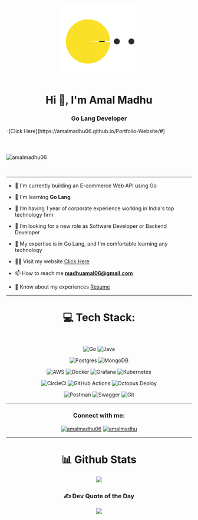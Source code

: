 <div align ="center">
	<br>
	<img src="https://raw.githubusercontent.com/Aniket965/Aniket965/master/pacman.svg?sanitize=true" width="200" height="200">
</div>

<h1 align ="center">Hi 👋, I'm Amal Madhu</h1>
<h3 align ="center">Go Lang Developer</h3>
-[Click Here](https://amalmadhu06.github.io/Portfolio-Website/#)
<h3 align ="center"></h3>
<br>
<p align ="left"> <img src="https://komarev.com/ghpvc/?username=amalmadhu06&label=Profile%20views&color=0e75b6&style=flat" alt="amalmadhu06" /> </p>

<br>

---------
- 🔭 I'm currently building an E-commerce Web API  using Go

- 🌱 I'm learning **Go Lang**

- 👯 I’m having 1 year of corporate experience working in India's top technology firm

- 🤝 I’m looking for a new role as Software Developer or Backend Developer 

-  🔭 My expertise is in Go Lang, and I'm comfortable learning any technology

- 👨‍💻 Visit my website [Click Here](https://amalmadhu06.github.io/Portfolio-Website/#)

<!-- - 📝 I regulary write articles on [https://medium.com/@amalmadhu06](https://medium.com/@amalmadhu06) -->

<!-- - 💬 Ask me about **NodeJs, GraphQL, AWS, Facebook Graph-API, Flutter, GraphQL** -->

- 📫 How to reach me **madhuamal06@gmail.com**

- 📄 Know about my experiences [Resume](https://amalmadhu06.github.io/Portfolio-Website/#)

---

<div align='center'>

# 💻 Tech Stack:

<br/> 

[//]: # (![NPM]&#40;https://img.shields.io/badge/NPM-%23000000.svg?style=for-the-badge&logo=npm&logoColor=white&#41; )
![Go](https://img.shields.io/badge/go-%2300ADD8.svg?style=for-the-badge&logo=go&logoColor=white)
![Java](https://img.shields.io/badge/java-%23ED8B00.svg?style=for-the-badge&logo=java&logoColor=white)


![Postgres](https://img.shields.io/badge/postgres-%23316192.svg?style=for-the-badge&logo=postgresql&logoColor=white)
![MongoDB](https://img.shields.io/badge/MongoDB-%234ea94b.svg?style=for-the-badge&logo=mongodb&logoColor=white)

![AWS](https://img.shields.io/badge/AWS-%23FF9900.svg?style=for-the-badge&logo=amazon-aws&logoColor=white)
![Docker](https://img.shields.io/badge/docker-%230db7ed.svg?style=for-the-badge&logo=docker&logoColor=white)
![Grafana](https://img.shields.io/badge/grafana-%23F46800.svg?style=for-the-badge&logo=grafana&logoColor=white)
![Kubernetes](https://img.shields.io/badge/kubernetes-%23326ce5.svg?style=for-the-badge&logo=kubernetes&logoColor=white)



![CircleCI](https://img.shields.io/badge/circle%20ci-%23161616.svg?style=for-the-badge&logo=circleci&logoColor=white)
![GitHub Actions](https://img.shields.io/badge/github%20actions-%232671E5.svg?style=for-the-badge&logo=githubactions&logoColor=white)
![Octopus Deploy](https://img.shields.io/badge/octopus%20deploy-0D80D8?style=for-the-badge&logo=octopusdeploy&logoColor=white)

![Postman](https://img.shields.io/badge/Postman-FF6C37?style=for-the-badge&logo=postman&logoColor=white)
![Swagger](https://img.shields.io/badge/-Swagger-%23Clojure?style=for-the-badge&logo=swagger&logoColor=white)
![Git](https://img.shields.io/badge/git-%23F05033.svg?style=for-the-badge&logo=git&logoColor=white)




</div>

---

<!--START_SECTION:waka-->

<!--END_SECTION:waka-->

<h3 align="center">Connect with me:</h3>
<p align="center">
<a href="https://twitter.com/amalmadhu06" target="blank"><img align="center" src="https://cdn.jsdelivr.net/npm/simple-icons@3.0.1/icons/twitter.svg" alt="amalmadhu06" height="30" width="40" /></a>
<a href="https://linkedin.com/in/amalmadhu" target="blank"><img align="center" src="https://cdn.jsdelivr.net/npm/simple-icons@3.0.1/icons/linkedin.svg" alt="amalmadhu" height="30" width="40" /></a>
</p>

---

<div align='center'>

# 📊 Github Stats

![](https://github-readme-streak-stats.herokuapp.com/?user=amalmadhu06&theme=dark&hide_border=false)<br/>

<!-- enable this section if you want to show the most used language -->
<!-- ![](https://github-readme-stats.vercel.app/api/top-langs/?username=amalmadhu06&theme=dark&hide_border=false&include_all_commits=true&count_private=true&layout=compact) -->

### ✍️ Dev Quote of the Day

![](https://quotes-github-readme.vercel.app/api?type=horizontal&theme=radical)

</div>
